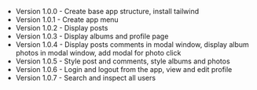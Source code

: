- Version 1.0.0 - Create base app structure, install tailwind
- Version 1.0.1 - Create app menu
- Version 1.0.2 - Display posts
- Version 1.0.3 - Display albums and profile page
- Version 1.0.4 - Display posts comments in modal window, display album photos in modal window, add modal for photo click
- Version 1.0.5 - Style post and comments, style albums and photos
- Version 1.0.6 - Login and logout from the app, view and edit profile
- Version 1.0.7 - Search and inspect all users